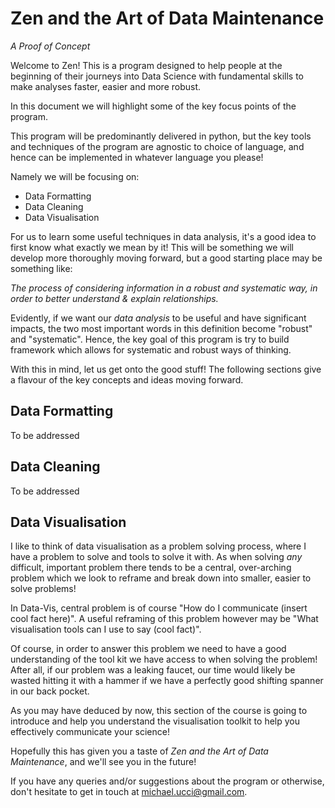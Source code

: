 # Zen and the Art of Data Maintenance
_A Proof of Concept_

Welcome to Zen! This is a program designed to help people at the beginning of their journeys into Data Science with fundamental skills to make analyses faster, easier and more robust.

In this document we will highlight some of the key focus points of the program.

This program will be predominantly delivered in python, but the key tools and techniques of the program are agnostic to choice of language, and hence can be implemented in whatever language you please!

Namely we will be focusing on:

* Data Formatting
* Data Cleaning
* Data Visualisation

For us to learn some useful techniques in data analysis, it's a good idea to first know what exactly we mean by it! This will be something we will develop more thoroughly moving forward, but a good starting place may be something like:

_The process of considering information in a robust and systematic way, in order to better understand & explain relationships._

Evidently, if we want our _data analysis_ to be useful and have significant impacts, the two most important words in this definition become "robust" and "systematic". Hence, the key goal of this program is try to build framework which allows for systematic and robust ways of thinking.

With this in mind, let us get onto the good stuff! The following sections give a flavour of the key concepts and ideas moving forward.

## Data Formatting
To be addressed
<br>
## Data Cleaning
To be addressed
<br>
## Data Visualisation
I like to think of data visualisation as a problem solving process, where I have a problem to solve and tools to solve it with. As when solving _any_ difficult, important problem there tends to be a central, over-arching problem which we look to reframe and break down into smaller, easier to solve problems!

In Data-Vis, central problem is of course "How do I communicate (insert cool fact here)". A useful reframing of this problem however may be "What visualisation tools can I use to say (cool fact)". 

Of course, in order to answer this problem we need to have a good understanding of the tool kit we have access to when solving the problem! After all, if our problem was a leaking faucet, our time would likely be wasted hitting it with a hammer if we have a perfectly good shifting spanner in our back pocket. 

As you may have deduced by now, this section of the course is going to introduce and help you understand the visualisation toolkit to help you effectively communicate your science!

Hopefully this has given you a taste of _Zen and the Art of Data Maintenance_, and we'll see you in the future!

If you have any queries and/or suggestions about the program or otherwise, don't hesitate to get in touch at michael.ucci@gmail.com.
